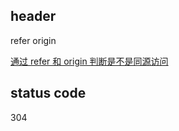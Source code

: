 ## header

refer
origin

[通过 refer 和 origin 判断是不是同源访问](https://tech.meituan.com/2018/10/11/fe-security-csrf.html)

## status code

304